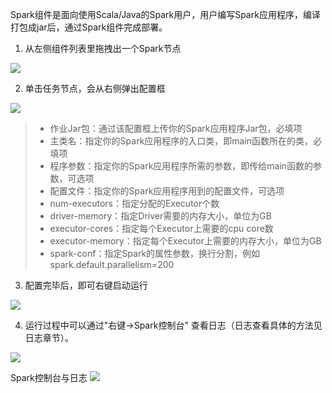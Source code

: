 
Spark组件是面向使用Scala/Java的Spark用户，用户编写Spark应用程序，编译打包成jar后，通过Spark组件完成部署。

1.  从左侧组件列表里拖拽出一个Spark节点


![](https://main.qcloudimg.com/raw/2061d016fdeaeb0131476fe357763387.png) 

2. 单击任务节点，会从右侧弹出配置框


![](https://main.qcloudimg.com/raw/8ffb25a474b1d4382917bfc6451c12c8.png)

> * 作业Jar包：通过该配置框上传你的Spark应用程序Jar包，必填项
> * 主类名：指定你的Spark应用程序的入口类，即main函数所在的类，必填项
> * 程序参数：指定你的Spark应用程序所需的参数，即传给main函数的参数，可选项
> * 配置文件：指定你的Spark应用程序用到的配置文件，可选项
> * num-executors：指定分配的Executor个数
> * driver-memory：指定Driver需要的内存大小，单位为GB
> * executor-cores：指定每个Executor上需要的cpu core数
> * executor-memory：指定每个Executor上需要的内存大小，单位为GB
> * spark-conf：指定Spark的属性参数，换行分割，例如 spark.default.parallelism=200

3. 配置完毕后，即可右键启动运行

![](https://main.qcloudimg.com/raw/05070bd6a76c7a0e9183457a992b85e3.png) 


4. 运行过程中可以通过"右键->Spark控制台" 查看日志（日志查看具体的方法见日志章节）。

 ![](https://main.qcloudimg.com/raw/ed78a8edd3ee61c9f199e1e9804a04af.png) 

 Spark控制台与日志
 ![](https://main.qcloudimg.com/raw/680a3e2096c3f133ecfab0060ae3bdbe.png)

